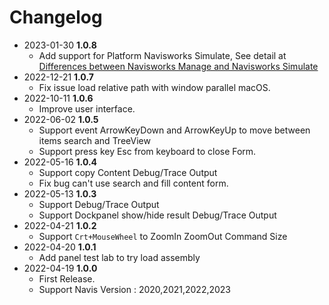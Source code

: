 # Changelog
- 2023-01-30 **1.0.8**
  - Add support for Platform Navisworks Simulate, See detail at [Differences between Navisworks Manage and Navisworks Simulate](https://knowledge.autodesk.com/support/navisworks-products/troubleshooting/caas/sfdcarticles/sfdcarticles/Functionality-differences-between-Navisworks-Manage-and-Simulate.html)
- 2022-12-21 **1.0.7**
  - Fix issue load relative path with window parallel macOS.
- 2022-10-11 **1.0.6**
  - Improve user interface.
- 2022-06-02 **1.0.5**
  - Support event ArrowKeyDown and ArrowKeyUp to move between items search and TreeView 
  - Support press key Esc from keyboard to close Form.
- 2022-05-16 **1.0.4**
  - Support copy Content Debug/Trace Output
  - Fix bug can't use search and fill content form.
- 2022-05-13 **1.0.3**
  - Support Debug/Trace Output
  - Support Dockpanel show/hide result Debug/Trace Output
- 2022-04-21 **1.0.2**
  - Support `Crt+MouseWheel` to ZoomIn ZoomOut Command Size
- 2022-04-20 **1.0.1**
  - Add panel test lab to try load assembly
- 2022-04-19 **1.0.0**
  - First Release.
  - Support Navis Version : 2020,2021,2022,2023

